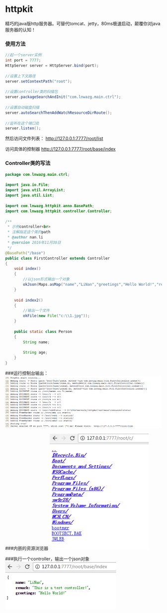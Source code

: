 # httpkit
精巧的java版http服务器。可替代tomcat、jetty，80ms极速启动，颠覆你对java服务器的认知！

### 使用方法

```java
//起一个server实例
int port = 7777;
HttpServer server = HttpServer.bind(port);

//设置上下文路径
server.setContextPath("root");

//设置controller类的扫描包
server.packageSearchAndInit("com.lnwazg.main.ctrl");

//设置自动磁盘扫描
server.autoSearchThenAddWatchResourceDirRoute();

//监听在这个端口处
server.listen();
```

然后访问文件列表：
http://127.0.0.1:7777/root/list

访问具体的控制器
http://127.0.0.1:7777/root/base/index



### Controller类的写法
```java
package com.lnwazg.main.ctrl;

import java.io.File;
import java.util.ArrayList;
import java.util.List;

import com.lnwazg.httpkit.anno.BasePath;
import com.lnwazg.httpkit.controller.Controller;

/**
 * 示例controller<br>
 * 注解指定这个类的path
 * @author nan.li
 * @version 2016年11月30日
 */
@BasePath("/base")
public class FirstController extends Controller
{
    void index()
    {
        //以json形式输出一个对象
        okJson(Maps.asMap("name","LiNan","greetings","Hello World!","remark","This is a test controller!"));
    }
    
    void index2()
    {
        //输出一个文件
        okFile(new File("c:\\1.jpg"));
    }
    
    public static class Person
    {
        String name;
        
        String age;
    }
}

```

###运行控制台输出：
![运行截图](1.png "运行示例")

###内嵌的资源浏览器
![内嵌的资源浏览器](2.png)

###执行一个controller，输出一个json对象
![执行一个controller](3.png)
